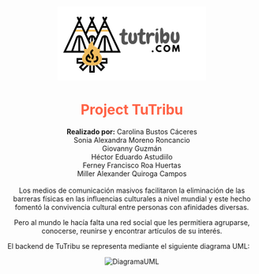 <div align="center"><img src="/images/tutribu.png" alt="Logo tutribu"></div>

<div align="center">
	<h1 style="color:Tomato;"><strong>Project TuTribu</strong></h1>
	<strong>Realizado por:</strong> Carolina Bustos Cáceres<br>
  Sonia Alexandra Moreno Roncancio<br>
  Giovanny Guzmán<br>
  Héctor Eduardo Astudiilo<br>
  Ferney Francisco Roa Huertas<br>
  Miller Alexander Quiroga Campos<br>
</div>
<br>
<div align="center">
  Los medios de comunicación masivos facilitaron la eliminación de las barreras físicas en las influencias culturales a nivel mundial y este hecho fomentó la           convivencia cultural entre personas con afinidades diversas. <P>

  Pero al mundo le hacía falta una red social que les permitiera agruparse, conocerse, reunirse y encontrar artículos de su interés.
</div>

El backend de TuTribu se representa mediante el siguiente diagrama UML:

<div align="center"><img src="/image/UML.png" alt="DiagramaUML"></div>
